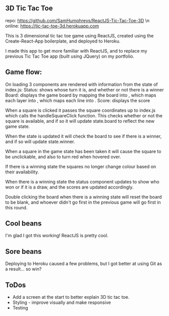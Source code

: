 3D Tic Tac Toe
----------------

repo: https://github.com/SamHumphreys/ReactJS-Tic-Tac-Toe-3D \n
online: https://tic-tac-toe-3d.herokuapp.com

This is 3 dimensional tic tac toe game using ReactJS, created using the Create-React-App boilerplate, and deployed to Heroku.

I made this app to get more familiar with ReactJS, and to replace my previous Tic Tac Toe app (built using JQuery) on my portfolio.

Game flow:
----------
On loading 3 components are rendered with information from the state of index.js:
  Status: shows whose turn it is, and whether or not there is a winner
  Board: displays the game board by mapping the board into <Layer />, which maps each layer into <Line />, which maps each line into <Square />.
  Score: displays the score

When a square is clicked it passes the square coordinates up to index.js which
calls the handleSquareClick function. This checks whether or not the square is
available, and if so it will update state.board to reflect the new game state.

When the state is updated it will check the board to see if there is a winner, and if so will update state.winner.

When a square in the game state has been taken it will cause the square to be unclickable, and also to turn red when hovered over.

If there is a winning state the squares no longer change colour based on their availability.

When there is a winning state the status component updates to show who won or if it is a draw, and the scores are updated accordingly.

Double clicking the board when there is a winning state will reset the board to be blank, and whoever didn't go first in the previous game will go first in this round.

Cool beans
-----------
I'm glad I got this working! ReactJS is pretty cool.

Sore beans
-----------
Deploying to Heroku caused a few problems, but I got better at using Git as a result... so win?

ToDos
------
* Add a screen at the start to better explain 3D tic tac toe.
* Styling - improve visually and make responsive
* Testing
